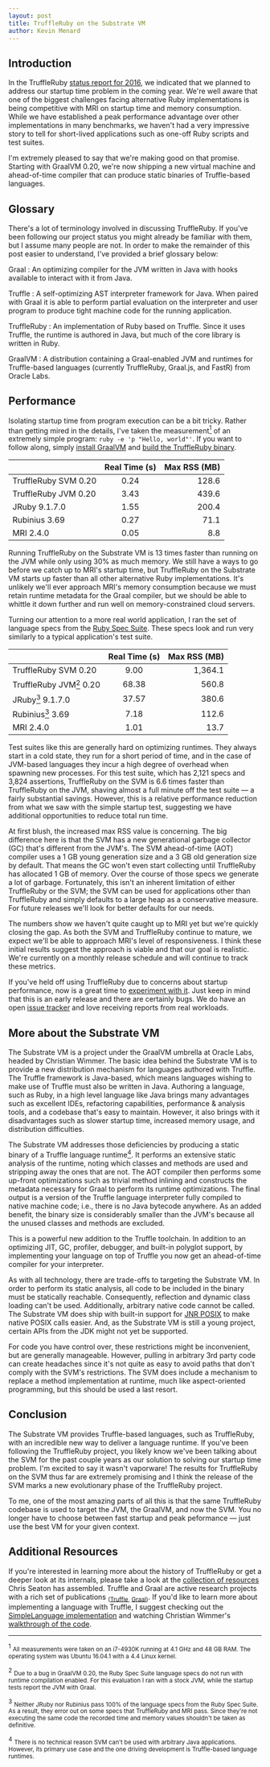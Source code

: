 ```yaml
---
layout: post
title: TruffleRuby on the Substrate VM
author: Kevin Menard
---
```


Introduction
------------

In the TruffleRuby [status report for 2016](http://lists.ruby-lang.org/pipermail/jruby/2017-January/000511.html), we indicated that we planned to address our startup time problem in the coming year.
We're well aware that one of the biggest challenges facing alternative Ruby implementations is being competitive with MRI on startup time and memory consumption.
While we have established a peak performance advantage over other implementations in many benchmarks, we haven't had a very impressive story to tell for short-lived applications such as one-off Ruby scripts and test suites.

I'm extremely pleased to say that we're making good on that promise.
Starting with GraalVM 0.20, we're now shipping a new virtual machine and ahead-of-time compiler that can produce static binaries of Truffle-based languages.

Glossary
--------

There's a lot of terminology involved in discussing TruffleRuby.
If you've been following our project status you might already be familiar with them, but I assume many people are not.
In order to make the remainder of this post easier to understand, I've provided a brief glossary below:

Graal
: An optimizing compiler for the JVM written in Java with hooks available to interact with it from Java.

Truffle
: A self-optimizing AST interpreter framework for Java. When paired with Graal it is able to perform partial evaluation on the interpreter and user program to produce tight machine code for the running application.

TruffleRuby
: An implementation of Ruby based on Truffle. Since it uses Truffle, the runtime is authored in Java, but much of the core library is written in Ruby.

GraalVM
: A distribution containing a Graal-enabled JVM and runtimes for Truffle-based languages (currently TruffleRuby, Graal.js, and FastR) from Oracle Labs.

Performance
-----------

Isolating startup time from program execution can be a bit tricky.
Rather than getting mired in the details, I've taken the measurement<a href="#footnote_1"><sup>1</sup></a> of an extremely simple program: `ruby -e 'p "Hello, world"'`.
If you want to follow along, simply [install GraalVM](https://github.com/graalvm/truffleruby/blob/master/doc/user/using-graalvm.md) and [build the TruffleRuby binary](https://github.com/graalvm/truffleruby/blob/master/doc/user/svm.md).

|                      | Real Time (s) | Max RSS (MB) |
|----------------------|:-------------:|-------------:|
| TruffleRuby SVM 0.20 | 0.24          | 128.6        |
| TruffleRuby JVM 0.20 | 3.43          | 439.6        |
| JRuby 9.1.7.0        | 1.55          | 200.4        |
| Rubinius 3.69        | 0.27          | 71.1         |
| MRI 2.4.0            | 0.05          | 8.8          |

Running TruffleRuby on the Substrate VM is 13 times faster than running on the JVM while only using 30% as much memory.
We still have a ways to go before we catch up to MRI's startup time, but TruffleRuby on the Substrate VM starts up faster than all other alternative Ruby implementations.
It's unlikely we'll ever approach MRI's memory consumption because we must retain runtime metadata for the Graal compiler, but we should be able to whittle it down further and run well on memory-constrained cloud servers.

Turning our attention to a more real world application, I ran the set of language specs from the [Ruby Spec Suite](https://github.com/ruby/spec).
These specs look and run very similarly to a typical application's test suite.

|                                                            | Real Time (s) | Max RSS (MB) |
|------------------------------------------------------------|:-------------:|-------------:|
| TruffleRuby SVM 0.20                                       | 9.00          | 1,364.1      |
| TruffleRuby JVM<a href="#footnote_2"><sup>2</sup></a> 0.20 | 68.38         | 560.8        |
| JRuby<a href="#footnote_3"><sup>3</sup></a> 9.1.7.0        | 37.57         | 380.6        |
| Rubinius<a href="#footnote_3"><sup>3</sup></a>  3.69       | 7.18          | 112.6        |
| MRI 2.4.0                                                  | 1.01          | 13.7         |

Test suites like this are generally hard on optimizing runtimes.
They always start in a cold state, they run for a short period of time, and in the case of JVM-based languages they incur a high degree of overhead when spawning new processes.
For this test suite, which has 2,121 specs and 3,824 assertions, TruffleRuby on the SVM is 6.6 times faster than TruffleRuby on the JVM, shaving almost a full minute off the test suite &mdash; a fairly substantial savings.
However, this is a relative performance reduction from what we saw with the simple startup test, suggesting we have additional opportunities to reduce total run time.

At first blush, the increased max RSS value is concerning.
The big difference here is that the SVM has a new generational garbage collector (GC) that's different from the JVM's.
The SVM ahead-of-time (AOT) compiler uses a 1 GB young generation size and a 3 GB old generation size by default.
That means the GC won't even start collecting until TruffleRuby has allocated 1 GB of memory.
Over the course of those specs we generate a lot of garbage.
Fortunately, this isn't an inherent limitation of either TruffleRuby or the SVM; the SVM can be used for applications other than TruffleRuby and simply defaults to a large heap as a conservative measure.
For future releases we'll look for better defaults for our needs.

The numbers show we haven't quite caught up to MRI yet but we're quickly closing the gap.
As both the SVM and TruffleRuby continue to mature, we expect we'll be able to approach MRI's level of responsiveness.
I think these initial results suggest the approach is viable and that our goal is realistic.
We're currently on a monthly release schedule and will continue to track these metrics.

If you've held off using TruffleRuby due to concerns about startup performance, now is a great time to [experiment with it](https://github.com/graalvm/truffleruby).
Just keep in mind that this is an early release and there are certainly bugs.
We do have an open [issue tracker](https://github.com/graalvm/truffleruby/issues) and love receiving reports from real workloads.


More about the Substrate VM
---------------------------

The Substrate VM is a project under the GraalVM umbrella at Oracle Labs, headed by Christian Wimmer.
The basic idea behind the Substrate VM is to provide a new distribution mechanism for languages authored with Truffle.
The Truffle framework is Java-based, which means languages wishing to make use of Truffle must also be written in Java.
Authoring a language, such as Ruby, in a high level language like Java brings many advantages such as excellent IDEs, refactoring capabilities, performance &amp; analysis tools, and a codebase that's easy to maintain.
However, it also brings with it disadvantages such as slower startup time, increased memory usage, and distribution difficulties.

The Substrate VM addresses those deficiencies by producing a static binary of a Truffle language runtime<a href="#footnote_4"><sup>4</sup></a>.
It performs an extensive static analysis of the runtime, noting which classes and methods are used and stripping away the ones that are not.
The AOT compiler then performs some up-front optimizations such as trivial method inlining and constructs the metadata necessary for Graal to perform its runtime optimizations.
The final output is a version of the Truffle language interpreter fully compiled to native machine code; i.e., there is no Java bytecode anywhere.
As an added benefit, the binary size is considerably smaller than the JVM's because all the unused classes and methods are excluded.

This is a powerful new addition to the Truffle toolchain.
In addition to an optimizing JIT, GC, profiler, debugger, and built-in polyglot support, by implementing your language on top of Truffle you now get an ahead-of-time compiler for your interpreter.

As with all technology, there are trade-offs to targeting the Substrate VM.
In order to perform its static analysis, all code to be included in the binary must be statically reachable.
Consequently, reflection and dynamic class loading can't be used.
Additionally, arbitrary native code cannot be called.
The Substrate VM does ship with built-in support for [JNR POSIX](https://github.com/jnr/jnr-posix) to make native POSIX calls easier.
And, as the Substrate VM is still a young project, certain APIs from the JDK might not yet be supported.

For code you have control over, these restrictions might be inconvenient, but are generally manageable.
However, pulling in arbitrary 3rd party code can create headaches since it's not quite as easy to avoid paths that don't comply with the SVM's restrictions.
The SVM does include a mechanism to replace a method implementation at runtime, much like aspect-oriented programming, but this should be used a last resort.


Conclusion
----------

The Substrate VM provides Truffle-based languages, such as TruffleRuby, with an incredible new way to deliver a language runtime.
If you've been following the TruffleRuby project, you likely know we've been talking about the SVM for the past couple years as our solution to solving our startup time problem.
I'm excited to say it wasn't vaporware!
The results for TruffleRuby on the SVM thus far are extremely promising and I think the release of the SVM marks a new evolutionary phase of the TruffleRuby project.

To me, one of the most amazing parts of all this is that the same TruffleRuby codebase is used to target the JVM, the GraalVM, and now the SVM.
You no longer have to choose between fast startup and peak peformance &mdash; just use the best VM for your given context.


Additional Resources
--------------------

If you're interested in learning more about the history of TruffleRuby or get a deeper look at its internals, please take a look at the [collection of resources](http://chrisseaton.com/rubytruffle/) Chris Seaton has assembled.
Truffle and Graal are active research projects with a rich set of publications <sub>([Truffle](https://github.com/graalvm/truffle/blob/master/docs/Publications.md), [Graal](https://github.com/graalvm/graal-core/blob/master/docs/Publications.md))</sub>.
If you'd like to learn more about implementing a language with Truffle, I suggest checking out the [SimpleLanguage implementation](https://github.com/graalvm/simplelanguage) and watching Christian Wimmer's [walkthrough of the code](https://www.youtube.com/watch?v=FJY96_6Y3a4).

<hr/>

<a name="footnote_1"></a>
<sup>1</sup>
<small>
  All measurements were taken on an i7-4930K running at 4.1 GHz and 48 GB RAM.
  The operating system was Ubuntu 16.04.1 with a 4.4 Linux kernel.
</small>

<a name="footnote_2"></a>
<sup>2</sup>
<small>
  Due to a bug in GraalVM 0.20, the Ruby Spec Suite language specs do not run with runtime compilation enabled.
  For this evaluation I ran with a stock JVM, while the startup tests report the JVM with Graal.
</small>

<a name="footnote_3"></a>
<sup>3</sup>
<small>
  Neither JRuby nor Rubinius pass 100% of the language specs from the Ruby Spec Suite.
  As a result, they error out on some specs that TruffleRuby and MRI pass.
  Since they're not executing the same code the recorded time and memory values shouldn't be taken as definitive.
</small>

<a name="footnote_4"></a>
<sup>4</sup>
<small>
  There is no technical reason SVM can't be used with arbitrary Java applications.
  However, its primary use case and the one driving development is Truffle-based language runtimes.
</small>
